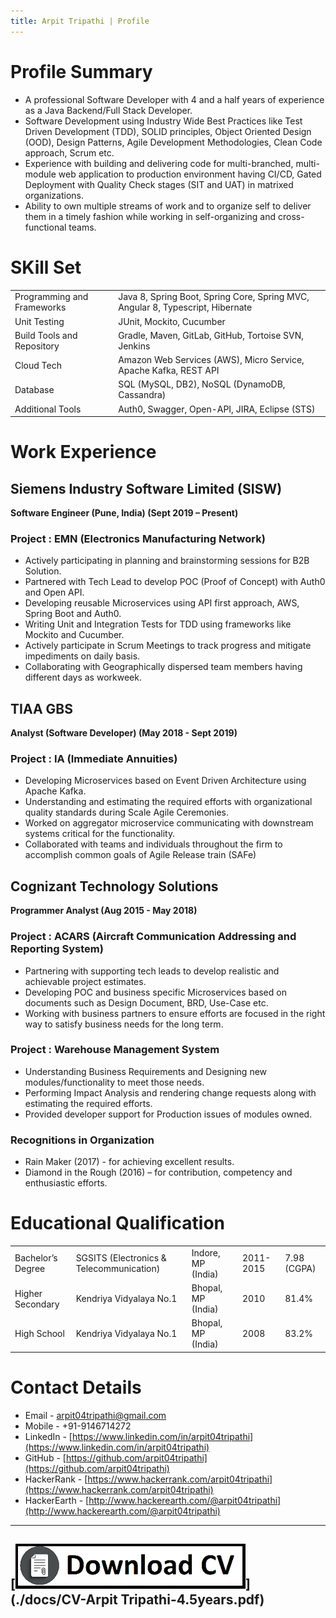 ```yaml
---
title: Arpit Tripathi | Profile
---
```


# Profile Summary

- A professional Software Developer with 4 and a half years of experience as a Java Backend/Full Stack Developer.
- Software Development using Industry Wide Best Practices like Test Driven Development (TDD), SOLID principles, Object
Oriented Design (OOD), Design Patterns, Agile Development Methodologies, Clean Code approach, Scrum etc.
- Experience with building and delivering code for multi-branched, multi-module web application to production environment
having CI/CD, Gated Deployment with Quality Check stages (SIT and UAT) in matrixed organizations.
- Ability to own multiple streams of work and to organize self to deliver them in a timely fashion while working in self-organizing
and cross-functional teams.


# SKill Set

|||
|---|---|
|Programming and Frameworks | Java 8, Spring Boot, Spring Core, Spring MVC, Angular 8, Typescript, Hibernate|
|Unit Testing | JUnit, Mockito, Cucumber|
|Build Tools and Repository | Gradle, Maven, GitLab, GitHub, Tortoise SVN, Jenkins|
|Cloud Tech | Amazon Web Services (AWS), Micro Service, Apache Kafka, REST API|
|Database | SQL (MySQL, DB2), NoSQL (DynamoDB, Cassandra)|
|Additional Tools | Auth0, Swagger, Open-API, JIRA, Eclipse (STS)|

# Work Experience

## Siemens Industry Software Limited (SISW)
**Software Engineer (Pune, India) (Sept 2019 – Present)**

### Project : EMN (Electronics Manufacturing Network)
- Actively participating in planning and brainstorming sessions for B2B Solution.
- Partnered with Tech Lead to develop POC (Proof of Concept) with Auth0 and Open API.
- Developing reusable Microservices using API first approach, AWS, Spring Boot and Auth0.
- Writing Unit and Integration Tests for TDD using frameworks like Mockito and Cucumber.
- Actively participate in Scrum Meetings to track progress and mitigate impediments on daily basis.
- Collaborating with Geographically dispersed team members having different days as workweek.

## TIAA GBS
**Analyst (Software Developer) (May 2018 - Sept 2019)**

### Project : IA (Immediate Annuities)
- Developing Microservices based on Event Driven Architecture using Apache Kafka.
- Understanding and estimating the required efforts with organizational quality standards during Scale Agile Ceremonies.
- Worked on aggregator microservice communicating with downstream systems critical for the functionality.
- Collaborated with teams and individuals throughout the firm to accomplish common goals of Agile Release train (SAFe)

## Cognizant Technology Solutions
**Programmer Analyst (Aug 2015 - May 2018)**

### Project : ACARS (Aircraft Communication Addressing and Reporting System)
- Partnering with supporting tech leads to develop realistic and achievable project estimates.
- Developing POC and business specific Microservices based on documents such as Design Document, BRD, Use-Case etc.
- Working with business partners to ensure efforts are focused in the right way to satisfy business needs for the long term.

### Project : Warehouse Management System
- Understanding Business Requirements and Designing new modules/functionality to meet those needs.
- Performing Impact Analysis and rendering change requests along with estimating the required efforts.
- Provided developer support for Production issues of modules owned.

### Recognitions in Organization
- Rain Maker (2017) - for achieving excellent results.
- Diamond in the Rough (2016) – for contribution, competency and enthusiastic efforts.

# Educational Qualification

|   |   |   |   |   |
|---|---|---|---|---|
|Bachelor’s Degree |SGSITS (Electronics & Telecommunication)| Indore, MP (India)| 2011-2015| 7.98 (CGPA)|
|Higher Secondary| Kendriya Vidyalaya No.1| Bhopal, MP (India)| 2010| 81.4%|
|High School| Kendriya Vidyalaya No.1| Bhopal, MP (India)| 2008| 83.2%|

# Contact Details
- Email - arpit04tripathi@gmail.com
- Mobile - +91-9146714272
- LinkedIn - [https://www.linkedin.com/in/arpit04tripathi](https://www.linkedin.com/in/arpit04tripathi)
- GitHub - [https://github.com/arpit04tripathi](https://github.com/arpit04tripathi)
- HackerRank - [https://www.hackerrank.com/arpit04tripathi](https://www.hackerrank.com/arpit04tripathi)
- HackerEarth - [http://www.hackerearth.com/@arpit04tripathi](http://www.hackerearth.com/@arpit04tripathi)


---
[![download-cv-368x72.png](./images/download-cv-368x72.png)](./docs/CV-Arpit Tripathi-4.5years.pdf)
---
